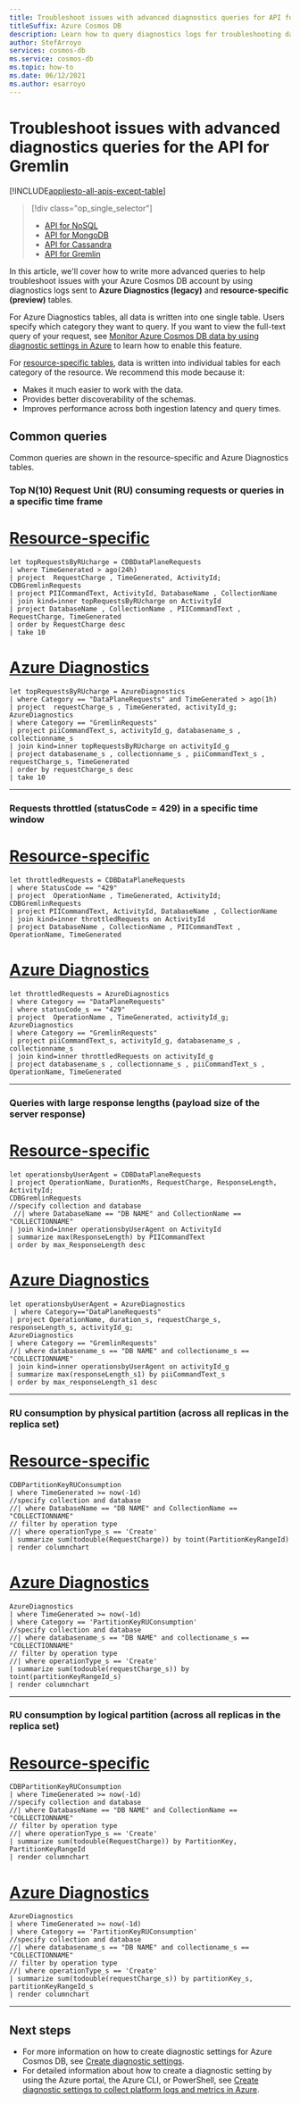 ```yaml
---
title: Troubleshoot issues with advanced diagnostics queries for API for Gremlin
titleSuffix: Azure Cosmos DB
description: Learn how to query diagnostics logs for troubleshooting data stored in Azure Cosmos DB for the API for Gremlin.
author: StefArroyo
services: cosmos-db
ms.service: cosmos-db
ms.topic: how-to
ms.date: 06/12/2021
ms.author: esarroyo 
---
```


# Troubleshoot issues with advanced diagnostics queries for the API for Gremlin

[!INCLUDE[appliesto-all-apis-except-table](../includes/appliesto-all-apis-except-table.md)]

> [!div class="op_single_selector"]
> * [API for NoSQL](../cosmos-db-advanced-queries.md)
> * [API for MongoDB](../mongodb/diagnostic-queries-mongodb.md)
> * [API for Cassandra](../cassandra/diagnostic-queries-cassandra.md)
> * [API for Gremlin](diagnostic-queries-gremlin.md)
>

In this article, we'll cover how to write more advanced queries to help troubleshoot issues with your Azure Cosmos DB account by using diagnostics logs sent to **Azure Diagnostics (legacy)** and **resource-specific (preview)** tables.

For Azure Diagnostics tables, all data is written into one single table. Users specify which category they want to query. If you want to view the full-text query of your request, see [Monitor Azure Cosmos DB data by using diagnostic settings in Azure](../cosmosdb-monitor-resource-logs.md#full-text-query) to learn how to enable this feature.

For [resource-specific tables](../cosmosdb-monitor-resource-logs.md#create-setting-portal), data is written into individual tables for each category of the resource. We recommend this mode because it:

- Makes it much easier to work with the data. 
- Provides better discoverability of the schemas.
- Improves performance across both ingestion latency and query times.

## Common queries
Common queries are shown in the resource-specific and Azure Diagnostics tables.

### Top N(10) Request Unit (RU) consuming requests or queries in a specific time frame

# [Resource-specific](#tab/resource-specific)

   ```Kusto
   let topRequestsByRUcharge = CDBDataPlaneRequests 
   | where TimeGenerated > ago(24h)
   | project  RequestCharge , TimeGenerated, ActivityId;
   CDBGremlinRequests
   | project PIICommandText, ActivityId, DatabaseName , CollectionName
   | join kind=inner topRequestsByRUcharge on ActivityId
   | project DatabaseName , CollectionName , PIICommandText , RequestCharge, TimeGenerated
   | order by RequestCharge desc
   | take 10
   ```
# [Azure Diagnostics](#tab/azure-diagnostics)

   ```Kusto
   let topRequestsByRUcharge = AzureDiagnostics
   | where Category == "DataPlaneRequests" and TimeGenerated > ago(1h)
   | project  requestCharge_s , TimeGenerated, activityId_g;
   AzureDiagnostics
   | where Category == "GremlinRequests"
   | project piiCommandText_s, activityId_g, databasename_s , collectionname_s
   | join kind=inner topRequestsByRUcharge on activityId_g
   | project databasename_s , collectionname_s , piiCommandText_s , requestCharge_s, TimeGenerated
   | order by requestCharge_s desc
   | take 10
   ```    
---

### Requests throttled (statusCode = 429) in a specific time window 

# [Resource-specific](#tab/resource-specific)
   ```Kusto
   let throttledRequests = CDBDataPlaneRequests
   | where StatusCode == "429"
   | project  OperationName , TimeGenerated, ActivityId;
   CDBGremlinRequests
   | project PIICommandText, ActivityId, DatabaseName , CollectionName
   | join kind=inner throttledRequests on ActivityId
   | project DatabaseName , CollectionName , PIICommandText , OperationName, TimeGenerated
   ```
# [Azure Diagnostics](#tab/azure-diagnostics)
   ```Kusto
   let throttledRequests = AzureDiagnostics
   | where Category == "DataPlaneRequests"
   | where statusCode_s == "429"
   | project  OperationName , TimeGenerated, activityId_g;
   AzureDiagnostics
   | where Category == "GremlinRequests"
   | project piiCommandText_s, activityId_g, databasename_s , collectionname_s
   | join kind=inner throttledRequests on activityId_g
   | project databasename_s , collectionname_s , piiCommandText_s , OperationName, TimeGenerated
   ```    
---

### Queries with large response lengths (payload size of the server response)

# [Resource-specific](#tab/resource-specific)
   ```Kusto
   let operationsbyUserAgent = CDBDataPlaneRequests
   | project OperationName, DurationMs, RequestCharge, ResponseLength, ActivityId;
   CDBGremlinRequests
   //specify collection and database
    //| where DatabaseName == "DB NAME" and CollectionName == "COLLECTIONNAME"
   | join kind=inner operationsbyUserAgent on ActivityId
   | summarize max(ResponseLength) by PIICommandText
   | order by max_ResponseLength desc
   ```

# [Azure Diagnostics](#tab/azure-diagnostics)
   ```Kusto
   let operationsbyUserAgent = AzureDiagnostics
    | where Category=="DataPlaneRequests"
   | project OperationName, duration_s, requestCharge_s, responseLength_s, activityId_g;
   AzureDiagnostics
   | where Category == "GremlinRequests"
   //| where databasename_s == "DB NAME" and collectioname_s == "COLLECTIONNAME"
   | join kind=inner operationsbyUserAgent on activityId_g
   | summarize max(responseLength_s1) by piiCommandText_s
   | order by max_responseLength_s1 desc
   ```    
---

### RU consumption by physical partition (across all replicas in the replica set)

# [Resource-specific](#tab/resource-specific)
   ```Kusto
   CDBPartitionKeyRUConsumption
   | where TimeGenerated >= now(-1d)
   //specify collection and database
   //| where DatabaseName == "DB NAME" and CollectionName == "COLLECTIONNAME"
   // filter by operation type
   //| where operationType_s == 'Create'
   | summarize sum(todouble(RequestCharge)) by toint(PartitionKeyRangeId)
   | render columnchart
   ```
# [Azure Diagnostics](#tab/azure-diagnostics)
   ```Kusto
   AzureDiagnostics
   | where TimeGenerated >= now(-1d)
   | where Category == 'PartitionKeyRUConsumption'
   //specify collection and database
   //| where databasename_s == "DB NAME" and collectioname_s == "COLLECTIONNAME"
   // filter by operation type
   //| where operationType_s == 'Create'
   | summarize sum(todouble(requestCharge_s)) by toint(partitionKeyRangeId_s)
   | render columnchart  
   ```    
---

### RU consumption by logical partition (across all replicas in the replica set)

# [Resource-specific](#tab/resource-specific)
   ```Kusto
   CDBPartitionKeyRUConsumption
   | where TimeGenerated >= now(-1d)
   //specify collection and database
   //| where DatabaseName == "DB NAME" and CollectionName == "COLLECTIONNAME"
   // filter by operation type
   //| where operationType_s == 'Create'
   | summarize sum(todouble(RequestCharge)) by PartitionKey, PartitionKeyRangeId
   | render columnchart  
   ```
# [Azure Diagnostics](#tab/azure-diagnostics)
   ```Kusto
   AzureDiagnostics
   | where TimeGenerated >= now(-1d)
   | where Category == 'PartitionKeyRUConsumption'
   //specify collection and database
   //| where databasename_s == "DB NAME" and collectioname_s == "COLLECTIONNAME"
   // filter by operation type
   //| where operationType_s == 'Create'
   | summarize sum(todouble(requestCharge_s)) by partitionKey_s, partitionKeyRangeId_s
   | render columnchart  
   ```
---

## Next steps 
* For more information on how to create diagnostic settings for Azure Cosmos DB, see [Create diagnostic settings](../cosmosdb-monitor-resource-logs.md).
* For detailed information about how to create a diagnostic setting by using the Azure portal, the Azure CLI, or PowerShell, see [Create diagnostic settings to collect platform logs and metrics in Azure](../../azure-monitor/essentials/diagnostic-settings.md).